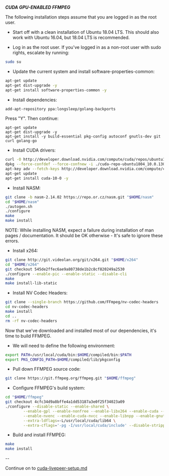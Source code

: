 ***CUDA GPU-ENABLED FFMPEG***

The following installation steps assume that you are logged in as the root user.

* Start off with a clean installation of Ubuntu 18.04 LTS.  This should also work with Ubuntu 16.04, but 18.04 LTS is recommended.

* Log in as the root user.  If you've logged in as a non-root user with sudo rights, escalate by running:

```bash
sudo su
```

* Update the current system and install software-properties-common:

```bash
apt-get update
apt-get dist-upgrade -y
apt-get install software-properties-common -y
```

* Install dependencies:

```bash
add-apt-repository ppa:longsleep/golang-backports
```

Press "Y".  Then continue:

```
apt-get update
apt-get dist-upgrade -y
apt-get install -y build-essential pkg-config autoconf gnutls-dev git curl golang-go
```

* Install CUDA drivers:

```bash
curl -O http://developer.download.nvidia.com/compute/cuda/repos/ubuntu1804/x86_64/cuda-repo-ubuntu1804_10.0.130-1_amd64.deb
dpkg --force-confdef --force-confnew -i ./cuda-repo-ubuntu1804_10.0.130-1_amd64.deb
apt-key adv --fetch-keys http://developer.download.nvidia.com/compute/cuda/repos/ubuntu1604/x86_64/7fa2af80.pub
apt-get update
apt-get install cuda-10-0 -y
```

* Install NASM:

```bash
git clone -b nasm-2.14.02 https://repo.or.cz/nasm.git "$HOME/nasm"
cd "$HOME/nasm"
./autogen.sh
./configure
make
make install
```

NOTE: While installing NASM, expect a failure during installation of man pages / documentation.  It should be OK otherwise - It's safe to ignore these errors.

* Install x264:

```bash
git clone http://git.videolan.org/git/x264.git "$HOME/x264"
cd "$HOME/x264"
git checkout 545de2ffec6ae9a80738de1b2c8cf820249a2530
./configure --enable-pic --enable-static --disable-cli
make
make install-lib-static
```

* Install NV Codec Headers:

```bash
git clone --single-branch https://github.com/FFmpeg/nv-codec-headers
cd nv-codec-headers
make install
cd ..
rm -rf nv-codec-headers
```

Now that we've downloaded and installed most of our dependencies, it's time to build FFMPEG.

* We will need to define the following environment:

```bash
export PATH=/usr/local/cuda/bin:$HOME/compiled/bin:$PATH
export PKG_CONFIG_PATH=$HOME/compiled/lib/pkgconfig
```

* Pull down FFMPEG source code:

```bash
git clone https://git.ffmpeg.org/ffmpeg.git "$HOME/ffmpeg"
```

* Configure FFMPEG's build system:

```bash
cd "$HOME/ffmpeg"
git checkout 4cfc34d9a8bffe4a1dd53187a3e0f25f34023a09
./configure --disable-static --enable-shared \
        --enable-gpl --enable-nonfree --enable-libx264 --enable-cuda --enable-cuvid \
        --enable-nvenc --enable-cuda-nvcc --enable-libnpp --enable-gnutls \
        --extra-ldflags=-L/usr/local/cuda/lib64 \
        --extra-cflags='-pg -I/usr/local/cuda/include' --disable-stripping
```

* Build and install FFMPEG:

```bash
make
make install
```

--

Continue on to [cuda-livepeer-setup.md](cuda-livepeer-setup.md)